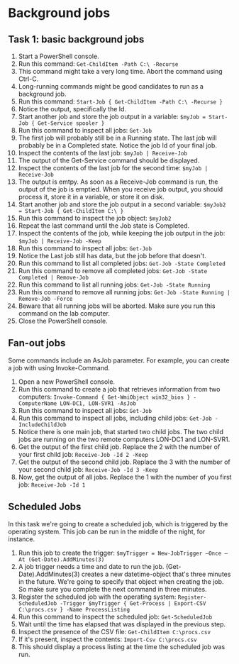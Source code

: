 # Background jobs

## Task 1: basic background jobs
1. Start a PowerShell console.
1. Run this command: ```Get-ChildItem -Path C:\ -Recurse```
1. This command might take a very long time. Abort the command using Ctrl-C.
1. Long-running commands might be good candidates to run as a background job.
1. Run this command: ```Start-Job { Get-ChildItem -Path C:\ -Recurse }```
1. Notice the output, specifically the Id.
1. Start another job and store the job output in a variable: ```$myJob = Start-Job { Get-Service spooler }```
1. Run this command to inspect all jobs: ```Get-Job```
1. The first job will probably still be in a Running state. The last job will probably be in a Completed state. Notice the job Id of your final job.
1. Inspect the contents of the last job: ```$myJob | Receive-Job```
1. The output of the Get-Service command should be displayed.
1. Inspect the contents of the last job for the second time: ```$myJob | Receive-Job```
1. The output is emtpy. As soon as a Receive-Job command is run, the output of the job is emptied. When you receive job output, you should process it, store it in a variable, or store it on disk.
1. Start another job and store the job output in a second variable: ```$myJob2 = Start-Job { Get-ChildItem C:\ }```
1. Run this command to inspect the job object: ```$myJob2```
1. Repeat the last command until the Job state is Completed.
1. Inspect the contents of the job, while keeping the job output in the job: ```$myJob | Receive-Job -Keep```
1. Run this command to inspect all jobs: ```Get-Job```
1. Notice the Last job still has data, but the job before that doesn't. 
1. Run this command to list all completed jobs: ```Get-Job -State Completed```
1. Run this command to remove all completed jobs: ```Get-Job -State Completed | Remove-Job```
1. Run this command to list all running jobs: ```Get-Job -State Running```
1. Run this command to remove all running jobs: ```Get-Job -State Running | Remove-Job -Force```
1. Beware that all running jobs will be aborted. Make sure you run this command on the lab computer.
1. Close the PowerShell console.


## Fan-out jobs
Some commands include an AsJob parameter. For example, you can create a job with using Invoke-Command. 
1. Open a new PowerShell console.
1. Run this command to create a job that retrieves information from two computers: ```Invoke-Command { Get-WmiObject win32_bios } -ComputerName LON-DC1, LON-SVR1 -AsJob```
1. Run this command to inspect all jobs: ```Get-Job```
1. Run this command to inspect all jobs, including child jobs: ```Get-Job -IncludeChildJob```
1. Notice there is one main job, that started two child jobs. The two child jobs are running on the two remote computers LON-DC1 and LON-SVR1.
1. Get the output of the first child job. Replace the 2 with the number of your first child job: ```Receive-Job -Id 2 -Keep```
1. Get the output of the second child job. Replace the 3 with the number of your second child job: ```Receive-Job -Id 3 -Keep```
1. Now, get the output of all jobs. Replace the 1 with the number of you first job: ```Receive-Job -Id 1```


## Scheduled Jobs
In this task we're going to create a scheduled job, which is triggered by the operating system. This job can be run in the middle of the night, for instance.
1. Run this job to create the trigger: ```$myTrigger = New-JobTrigger –Once –At (Get-Date).AddMinutes(3)```
1. A job trigger needs a time and date to run the job. (Get-Date).AddMinutes(3) creates a new datetime-object that's three minutes in the future. We're going to specify that object when creating the job. So make sure you complete the next command in three minutes.
1. Register the scheduled job with the operating system: ```Register-ScheduledJob -Trigger $myTrigger { Get-Process | Export-CSV C:\procs.csv } -Name ProcessListing```
1. Run this command to inspect the scheduled job: ```Get-ScheduledJob```
1. Wait until the time has elapsed that was displayed in the previous step.
1. Inspect the presence of the CSV file: ```Get-ChildItem C:\procs.csv```
1. If it's present, inspect the contents: ```Import-Csv C:\procs.csv```
1. This should display a process listing at the time the scheduled job was run.
